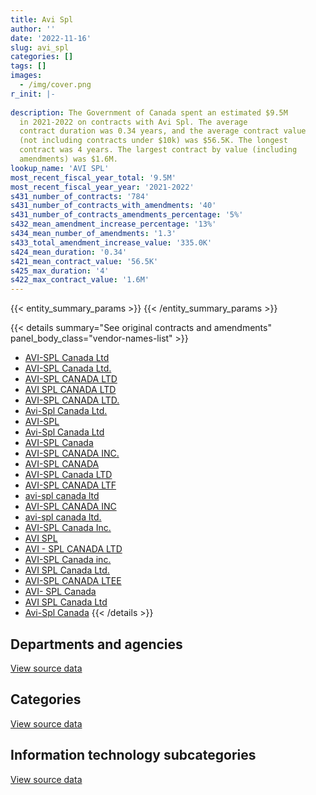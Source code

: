 ```yaml
---
title: Avi Spl
author: ''
date: '2022-11-16'
slug: avi_spl
categories: []
tags: []
images:
  - /img/cover.png
r_init: |-
  
description: The Government of Canada spent an estimated $9.5M
  in 2021-2022 on contracts with Avi Spl. The average
  contract duration was 0.34 years, and the average contract value
  (not including contracts under $10k) was $56.5K. The longest
  contract was 4 years. The largest contract by value (including
  amendments) was $1.6M.
lookup_name: 'AVI SPL'
most_recent_fiscal_year_total: '9.5M'
most_recent_fiscal_year_year: '2021-2022'
s431_number_of_contracts: '784'
s431_number_of_contracts_with_amendments: '40'
s431_number_of_contracts_amendments_percentage: '5%'
s432_mean_amendment_increase_percentage: '13%'
s434_mean_number_of_amendments: '1.3'
s433_total_amendment_increase_value: '335.0K'
s424_mean_duration: '0.34'
s421_mean_contract_value: '56.5K'
s425_max_duration: '4'
s422_max_contract_value: '1.6M'
---
```


<script src="/rmarkdown-libs/htmlwidgets/htmlwidgets.js"></script>
<link href="/rmarkdown-libs/datatables-css/datatables-crosstalk.css" rel="stylesheet" />
<script src="/rmarkdown-libs/datatables-binding/datatables.js"></script>
<script src="/rmarkdown-libs/jquery/jquery-3.6.0.min.js"></script>
<link href="/rmarkdown-libs/dt-core-bootstrap/css/dataTables.bootstrap.min.css" rel="stylesheet" />
<link href="/rmarkdown-libs/dt-core-bootstrap/css/dataTables.bootstrap.extra.css" rel="stylesheet" />
<script src="/rmarkdown-libs/dt-core-bootstrap/js/jquery.dataTables.min.js"></script>
<script src="/rmarkdown-libs/dt-core-bootstrap/js/dataTables.bootstrap.min.js"></script>
<link href="/rmarkdown-libs/crosstalk/css/crosstalk.min.css" rel="stylesheet" />
<script src="/rmarkdown-libs/crosstalk/js/crosstalk.min.js"></script>
<script src="/rmarkdown-libs/htmlwidgets/htmlwidgets.js"></script>
<link href="/rmarkdown-libs/datatables-css/datatables-crosstalk.css" rel="stylesheet" />
<script src="/rmarkdown-libs/datatables-binding/datatables.js"></script>
<script src="/rmarkdown-libs/jquery/jquery-3.6.0.min.js"></script>
<link href="/rmarkdown-libs/dt-core-bootstrap/css/dataTables.bootstrap.min.css" rel="stylesheet" />
<link href="/rmarkdown-libs/dt-core-bootstrap/css/dataTables.bootstrap.extra.css" rel="stylesheet" />
<script src="/rmarkdown-libs/dt-core-bootstrap/js/jquery.dataTables.min.js"></script>
<script src="/rmarkdown-libs/dt-core-bootstrap/js/dataTables.bootstrap.min.js"></script>
<link href="/rmarkdown-libs/crosstalk/css/crosstalk.min.css" rel="stylesheet" />
<script src="/rmarkdown-libs/crosstalk/js/crosstalk.min.js"></script>
<script src="/rmarkdown-libs/htmlwidgets/htmlwidgets.js"></script>
<link href="/rmarkdown-libs/datatables-css/datatables-crosstalk.css" rel="stylesheet" />
<script src="/rmarkdown-libs/datatables-binding/datatables.js"></script>
<script src="/rmarkdown-libs/jquery/jquery-3.6.0.min.js"></script>
<link href="/rmarkdown-libs/dt-core-bootstrap/css/dataTables.bootstrap.min.css" rel="stylesheet" />
<link href="/rmarkdown-libs/dt-core-bootstrap/css/dataTables.bootstrap.extra.css" rel="stylesheet" />
<script src="/rmarkdown-libs/dt-core-bootstrap/js/jquery.dataTables.min.js"></script>
<script src="/rmarkdown-libs/dt-core-bootstrap/js/dataTables.bootstrap.min.js"></script>
<link href="/rmarkdown-libs/crosstalk/css/crosstalk.min.css" rel="stylesheet" />
<script src="/rmarkdown-libs/crosstalk/js/crosstalk.min.js"></script>

{{< entity_summary_params >}}
{{< /entity_summary_params >}}

{{< details summary="See original contracts and amendments" panel_body_class="vendor-names-list" >}}
- [AVI-SPL Canada Ltd](https://search.open.canada.ca/en/ct/?sort=contract_value_f%20desc&page=1&search_text=%22AVI-SPL%20Canada%20Ltd%22)
- [AVI-SPL Canada Ltd.](https://search.open.canada.ca/en/ct/?sort=contract_value_f%20desc&page=1&search_text=%22AVI-SPL%20Canada%20Ltd.%22)
- [AVI-SPL CANADA LTD](https://search.open.canada.ca/en/ct/?sort=contract_value_f%20desc&page=1&search_text=%22AVI-SPL%20CANADA%20LTD%22)
- [AVI SPL CANADA LTD](https://search.open.canada.ca/en/ct/?sort=contract_value_f%20desc&page=1&search_text=%22AVI%20SPL%20CANADA%20LTD%22)
- [AVI-SPL CANADA LTD.](https://search.open.canada.ca/en/ct/?sort=contract_value_f%20desc&page=1&search_text=%22AVI-SPL%20CANADA%20LTD.%22)
- [Avi-Spl Canada Ltd.](https://search.open.canada.ca/en/ct/?sort=contract_value_f%20desc&page=1&search_text=%22Avi-Spl%20Canada%20Ltd.%22)
- [AVI-SPL](https://search.open.canada.ca/en/ct/?sort=contract_value_f%20desc&page=1&search_text=%22AVI-SPL%22)
- [Avi-Spl Canada Ltd](https://search.open.canada.ca/en/ct/?sort=contract_value_f%20desc&page=1&search_text=%22Avi-Spl%20Canada%20Ltd%22)
- [AVI-SPL Canada](https://search.open.canada.ca/en/ct/?sort=contract_value_f%20desc&page=1&search_text=%22AVI-SPL%20Canada%22)
- [AVI-SPL CANADA INC.](https://search.open.canada.ca/en/ct/?sort=contract_value_f%20desc&page=1&search_text=%22AVI-SPL%20CANADA%20INC.%22)
- [AVI-SPL CANADA](https://search.open.canada.ca/en/ct/?sort=contract_value_f%20desc&page=1&search_text=%22AVI-SPL%20CANADA%22)
- [AVI-SPL Canada LTD](https://search.open.canada.ca/en/ct/?sort=contract_value_f%20desc&page=1&search_text=%22AVI-SPL%20Canada%20LTD%22)
- [AVI-SPL CANADA LTF](https://search.open.canada.ca/en/ct/?sort=contract_value_f%20desc&page=1&search_text=%22AVI-SPL%20CANADA%20LTF%22)
- [avi-spl canada ltd](https://search.open.canada.ca/en/ct/?sort=contract_value_f%20desc&page=1&search_text=%22avi-spl%20canada%20ltd%22)
- [AVI-SPL CANADA INC](https://search.open.canada.ca/en/ct/?sort=contract_value_f%20desc&page=1&search_text=%22AVI-SPL%20CANADA%20INC%22)
- [avi-spl canada ltd.](https://search.open.canada.ca/en/ct/?sort=contract_value_f%20desc&page=1&search_text=%22avi-spl%20canada%20ltd.%22)
- [AVI-SPL Canada Inc.](https://search.open.canada.ca/en/ct/?sort=contract_value_f%20desc&page=1&search_text=%22AVI-SPL%20Canada%20Inc.%22)
- [AVI SPL](https://search.open.canada.ca/en/ct/?sort=contract_value_f%20desc&page=1&search_text=%22AVI%20SPL%22)
- [AVI - SPL CANADA LTD](https://search.open.canada.ca/en/ct/?sort=contract_value_f%20desc&page=1&search_text=%22AVI%20-%20SPL%20CANADA%20LTD%22)
- [AVI-SPL Canada inc.](https://search.open.canada.ca/en/ct/?sort=contract_value_f%20desc&page=1&search_text=%22AVI-SPL%20Canada%20inc.%22)
- [AVI SPL Canada Ltd.](https://search.open.canada.ca/en/ct/?sort=contract_value_f%20desc&page=1&search_text=%22AVI%20SPL%20Canada%20Ltd.%22)
- [AVI-SPL CANADA LTEE](https://search.open.canada.ca/en/ct/?sort=contract_value_f%20desc&page=1&search_text=%22AVI-SPL%20CANADA%20LTEE%22)
- [AVI- SPL Canada](https://search.open.canada.ca/en/ct/?sort=contract_value_f%20desc&page=1&search_text=%22AVI-%20SPL%20Canada%22)
- [AVI SPL Canada Ltd](https://search.open.canada.ca/en/ct/?sort=contract_value_f%20desc&page=1&search_text=%22AVI%20SPL%20Canada%20Ltd%22)
- [Avi-Spl Canada](https://search.open.canada.ca/en/ct/?sort=contract_value_f%20desc&page=1&search_text=%22Avi-Spl%20Canada%22)
{{< /details >}}

## Departments and agencies

<div id="htmlwidget-1" style="width:100%;height:auto;" class="datatables html-widget"></div>
<script type="application/json" data-for="htmlwidget-1">{"x":{"style":"bootstrap","filter":"none","vertical":false,"data":[["<a href=\"/departments/aafc-aac/\">Agriculture and Agri-Food Canada<\/a>","<a href=\"/departments/aandc-aadnc/\">Crown-Indigenous Relations and Northern Affairs Canada<\/a>","<a href=\"/departments/atssc-scdata/\">Administrative Tribunals Support Service of Canada<\/a>","<a href=\"/departments/cas-satj/\">Courts Administration Service<\/a>","<a href=\"/departments/cbsa-asfc/\">Canada Border Services Agency<\/a>","<a href=\"/departments/cer-rec/\">Canada Energy Regulator<\/a>","<a href=\"/departments/cfia-acia/\">Canadian Food Inspection Agency<\/a>","<a href=\"/departments/cgc-ccg/\">Canadian Grain Commission<\/a>","<a href=\"/departments/cic/\">Immigration, Refugees and Citizenship Canada<\/a>","<a href=\"/departments/cihr-irsc/\">Canadian Institutes of Health Research<\/a>","<a href=\"/departments/cnsc-ccsn/\">Canadian Nuclear Safety Commission<\/a>","<a href=\"/departments/cra-arc/\">Canada Revenue Agency<\/a>","<a href=\"/departments/csps-efpc/\">Canada School of Public Service<\/a>","<a href=\"/departments/dfatd-maecd/\">Global Affairs Canada<\/a>","<a href=\"/departments/dfo-mpo/\">Fisheries and Oceans Canada<\/a>","<a href=\"/departments/dnd-mdn/\">National Defence<\/a>","<a href=\"/departments/ec/\">Environment and Climate Change Canada<\/a>","<a href=\"/departments/esdc-edsc/\">Employment and Social Development Canada<\/a>","<a href=\"/departments/fcac-acfc/\">Financial Consumer Agency of Canada<\/a>","<a href=\"/departments/fin/\">Department of Finance Canada<\/a>","<a href=\"/departments/hc-sc/\">Health Canada<\/a>","<a href=\"/departments/ic/\">Innovation, Science and Economic Development Canada<\/a>","<a href=\"/departments/infc/\">Infrastructure Canada<\/a>","<a href=\"/departments/isc-sac/\">Indigenous Services Canada<\/a>","<a href=\"/departments/jus/\">Department of Justice Canada<\/a>","<a href=\"/departments/lac-bac/\">Library and Archives Canada<\/a>","<a href=\"/departments/nrc-cnrc/\">National Research Council Canada<\/a>","<a href=\"/departments/nrcan-rncan/\">Natural Resources Canada<\/a>","<a href=\"/departments/ocl-cal/\">Office of the Commissioner of Lobbying of Canada<\/a>","<a href=\"/departments/ocol-clo/\">Office of the Commissioner of Official Languages<\/a>","<a href=\"/departments/opc-cpvp/\">Office of the Privacy Commissioner of Canada<\/a>","<a href=\"/departments/osfi-bsif/\">Office of the Superintendent of Financial Institutions Canada<\/a>","<a href=\"/departments/pbc-clcc/\">Parole Board of Canada<\/a>","<a href=\"/departments/pc/\">Parks Canada<\/a>","<a href=\"/departments/pch/\">Canadian Heritage<\/a>","<a href=\"/departments/pco-bcp/\">Privy Council Office<\/a>","<a href=\"/departments/phac-aspc/\">Public Health Agency of Canada<\/a>","<a href=\"/departments/pmprb-cepmb/\">Patented Medicine Prices Review Board Canada<\/a>","<a href=\"/departments/ppsc-sppc/\">Public Prosecution Service of Canada<\/a>","<a href=\"/departments/psc-cfp/\">Public Service Commission of Canada<\/a>","<a href=\"/departments/pwgsc-tpsgc/\">Public Services and Procurement Canada<\/a>","<a href=\"/departments/rcmp-grc/\">Royal Canadian Mounted Police<\/a>","<a href=\"/departments/ssc-spc/\">Shared Services Canada<\/a>","<a href=\"/departments/statcan/\">Statistics Canada<\/a>","<a href=\"/departments/tbs-sct/\">Treasury Board of Canada Secretariat<\/a>","<a href=\"/departments/tc/\">Transport Canada<\/a>","<a href=\"/departments/vac-acc/\">Veterans Affairs Canada<\/a>","<a href=\"/departments/wd-deo/\">Western Economic Diversification Canada<\/a>"],[null,146811.1,17757.29,874314.18,329048.42,null,463588.28,null,8182.04,null,null,null,115814.84,47002.24,22373.65,1194099.49,65359.25,427461.62,87873.23,4805.94,null,564155.85,null,146811.1,35881.4,null,77520.14,89303.18,183673.66,314983.52,null,null,37160.03,10304.51,501.71,37998.22,null,null,null,232541.36,616638.92,154856.64,1296878.65,null,454015.37,19016.62,13544.79,93309.45],[276219.29,null,12460.04,471462.97,250842.04,122228.73,119148.23,36957.13,53928.55,null,259143.76,null,null,96393.33,180974.39,791854.9,11330.08,195926.67,null,null,null,93120.47,null,null,58842.54,18429.27,82229.31,42531.9,12129.01,149851.46,40661.72,null,null,18400.06,88543.61,26834.29,null,184084.14,null,95964.01,674299.06,70772.64,1039370.7,null,154633.83,322768.39,80221.4,94136.88],[60697.01,null,4131.12,444119.52,76722.42,98431.98,273711.64,10207.34,null,null,11480.6,727.49,21179.77,709713.86,382224.32,1146863.13,25395.44,732698.19,null,15004.45,46306.63,302940.78,null,42522.33,76689.56,null,11214.63,191946.16,null,47128.77,11548.96,null,null,58864.58,null,null,13073.03,null,27824.56,1810.64,502822.02,276089.07,935976.67,null,null,473954.41,null,21959.66],[19850.82,null,16706.24,440867.37,31188.23,null,259488.56,30197.53,null,17769.35,115912.13,375228.74,41940.09,54593.25,664859.35,962528.26,179639.16,557361.54,null,null,41116.43,471947.28,318461.99,null,176720.45,null,null,214325.99,null,213561.92,null,110361.37,null,58435.47,null,null,null,null,null,null,1095833.42,209465.64,1313469.28,33781.28,543603.68,822425.44,78444.81,5535.05]],"container":"<table class=\"table table-striped table-hover row-border order-column display\">\n  <thead>\n    <tr>\n      <th>Department<\/th>\n      <th>2018-2019<\/th>\n      <th>2019-2020<\/th>\n      <th>2020-2021<\/th>\n      <th>2021-2022<\/th>\n    <\/tr>\n  <\/thead>\n<\/table>","options":{"order":[[4,"desc"]],"pageLength":10,"autoWidth":true,"columnDefs":[{"targets":1,"render":"function(data, type, row, meta) {\n    return type !== 'display' ? data : DTWidget.formatCurrency(data, \"$\", 2, 3, \",\", \".\", true, null);\n  }"},{"targets":2,"render":"function(data, type, row, meta) {\n    return type !== 'display' ? data : DTWidget.formatCurrency(data, \"$\", 2, 3, \",\", \".\", true, null);\n  }"},{"targets":3,"render":"function(data, type, row, meta) {\n    return type !== 'display' ? data : DTWidget.formatCurrency(data, \"$\", 2, 3, \",\", \".\", true, null);\n  }"},{"targets":4,"render":"function(data, type, row, meta) {\n    return type !== 'display' ? data : DTWidget.formatCurrency(data, \"$\", 2, 3, \",\", \".\", true, null);\n  }"},{"width":"16%","targets":[1,2,3,4]},{"className":"dt-right","targets":[1,2,3,4]}],"orderClasses":false}},"evals":["options.columnDefs.0.render","options.columnDefs.1.render","options.columnDefs.2.render","options.columnDefs.3.render"],"jsHooks":[]}</script>
<p class="text-right">
<a href="https://github.com/GoC-Spending/contracts-data/tree/main/data/out/vendors/avi_spl/summary_by_fiscal_year_by_department.csv" class="source-data-link btn btn-link">View source data</a>
</p>

## Categories

<div id="htmlwidget-2" style="width:100%;height:auto;" class="datatables html-widget"></div>
<script type="application/json" data-for="htmlwidget-2">{"x":{"style":"bootstrap","filter":"none","vertical":false,"data":[["<a href=\"/categories/other/\">(Other)<\/a>","<a href=\"/categories/facilities_and_construction/\">Facilities and construction<\/a>","<a href=\"/categories/office_management/\">Office management<\/a>","<a href=\"/categories/defence/\">Defence<\/a>","<a href=\"/categories/professional_services/\">Professional services<\/a>","<a href=\"/categories/information_technology/\">Information technology<\/a>","<a href=\"/categories/transportation_and_logistics/\">Transportation and logistics<\/a>","<a href=\"/categories/industrial_products_and_services/\">Industrial products and services<\/a>","<a href=\"/categories/human_capital/\">Human capital<\/a>"],[37998.22,40932.9,387824.66,979139.12,341892.84,6344910.78,501.71,50386.44,null],[null,8702.69,34057.18,768860.53,322495.04,4603816.81,61208.5,427554.06,null],[null,120343.06,82860.14,1146863.13,44750.87,4817191.56,null,843971.98,null],[null,497843.08,401317.79,962528.26,47634.75,6812105.14,null,744457.04,9734.05]],"container":"<table class=\"table table-striped table-hover row-border order-column display\">\n  <thead>\n    <tr>\n      <th>Category<\/th>\n      <th>2018-2019<\/th>\n      <th>2019-2020<\/th>\n      <th>2020-2021<\/th>\n      <th>2021-2022<\/th>\n    <\/tr>\n  <\/thead>\n<\/table>","options":{"order":[[4,"desc"]],"dom":"t","pageLength":30,"autoWidth":true,"columnDefs":[{"targets":1,"render":"function(data, type, row, meta) {\n    return type !== 'display' ? data : DTWidget.formatCurrency(data, \"$\", 2, 3, \",\", \".\", true, null);\n  }"},{"targets":2,"render":"function(data, type, row, meta) {\n    return type !== 'display' ? data : DTWidget.formatCurrency(data, \"$\", 2, 3, \",\", \".\", true, null);\n  }"},{"targets":3,"render":"function(data, type, row, meta) {\n    return type !== 'display' ? data : DTWidget.formatCurrency(data, \"$\", 2, 3, \",\", \".\", true, null);\n  }"},{"targets":4,"render":"function(data, type, row, meta) {\n    return type !== 'display' ? data : DTWidget.formatCurrency(data, \"$\", 2, 3, \",\", \".\", true, null);\n  }"},{"width":"16%","targets":[1,2,3,4]},{"className":"dt-right","targets":[1,2,3,4]}],"orderClasses":false,"lengthMenu":[10,25,30,50,100]}},"evals":["options.columnDefs.0.render","options.columnDefs.1.render","options.columnDefs.2.render","options.columnDefs.3.render"],"jsHooks":[]}</script>
<p class="text-right">
<a href="https://github.com/GoC-Spending/contracts-data/tree/main/data/out/vendors/avi_spl/summary_by_fiscal_year_by_category.csv" class="source-data-link btn btn-link">View source data</a>
</p>
<h2>Information technology subcategories</h2>
<div id="htmlwidget-3" style="width:100%;height:auto;" class="datatables html-widget"></div>
<script type="application/json" data-for="htmlwidget-3">{"x":{"style":"bootstrap","filter":"none","vertical":false,"data":[["<a href=\"/it_subcategories/it_consulting_services/\">IT consulting services<\/a>","<a href=\"/it_subcategories/it_devices_equipment/\">IT devices & equipment<\/a>","<a href=\"/it_subcategories/it_other/\">Other IT (incl. telecommunications)<\/a>","<a href=\"/it_subcategories/it_software_licensing/\">IT software licensing<\/a>"],[68046.07,1266314.33,4721230.79,289319.59],[33411.84,782463.55,3416448.61,371492.82],[7017.4,526022.22,4183115.46,101036.47],[148621.81,2368201.13,4047593.55,247688.65]],"container":"<table class=\"table table-striped table-hover row-border order-column display\">\n  <thead>\n    <tr>\n      <th>IT subcategory<\/th>\n      <th>2018-2019<\/th>\n      <th>2019-2020<\/th>\n      <th>2020-2021<\/th>\n      <th>2021-2022<\/th>\n    <\/tr>\n  <\/thead>\n<\/table>","options":{"order":[[4,"desc"]],"dom":"t","pageLength":30,"autoWidth":true,"columnDefs":[{"targets":1,"render":"function(data, type, row, meta) {\n    return type !== 'display' ? data : DTWidget.formatCurrency(data, \"$\", 2, 3, \",\", \".\", true, null);\n  }"},{"targets":2,"render":"function(data, type, row, meta) {\n    return type !== 'display' ? data : DTWidget.formatCurrency(data, \"$\", 2, 3, \",\", \".\", true, null);\n  }"},{"targets":3,"render":"function(data, type, row, meta) {\n    return type !== 'display' ? data : DTWidget.formatCurrency(data, \"$\", 2, 3, \",\", \".\", true, null);\n  }"},{"targets":4,"render":"function(data, type, row, meta) {\n    return type !== 'display' ? data : DTWidget.formatCurrency(data, \"$\", 2, 3, \",\", \".\", true, null);\n  }"},{"width":"16%","targets":[1,2,3,4]},{"className":"dt-right","targets":[1,2,3,4]}],"orderClasses":false,"lengthMenu":[10,25,30,50,100]}},"evals":["options.columnDefs.0.render","options.columnDefs.1.render","options.columnDefs.2.render","options.columnDefs.3.render"],"jsHooks":[]}</script>
<p class="text-right">
<a href="https://github.com/GoC-Spending/contracts-data/tree/main/data/out/vendors/avi_spl/summary_by_fiscal_year_by_it_subcategory.csv" class="source-data-link btn btn-link">View source data</a>
</p>
